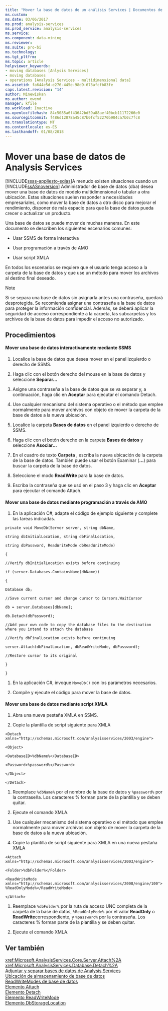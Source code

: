```yaml
---
title: "Mover la base de datos de un análisis Services | Documentos de Microsoft"
ms.custom: 
ms.date: 03/06/2017
ms.prod: analysis-services
ms.prod_service: analysis-services
ms.service: 
ms.component: data-mining
ms.reviewer: 
ms.suite: pro-bi
ms.technology: 
ms.tgt_pltfrm: 
ms.topic: article
helpviewer_keywords:
- moving databases [Anlysis Services]
- moving databases
- operations [Analysis Services - multidimensional data]
ms.assetid: fa644e5d-e276-445e-98d9-673afcfb83fe
caps.latest.revision: "14"
author: Minewiskan
ms.author: owend
manager: kfile
ms.workload: Inactive
ms.openlocfilehash: 84c5085a6f43642bd59a88aef40bcb11172266e0
ms.sourcegitcommit: f486d12078a45c87b0fcf52270b904ca7b0c7fc8
ms.translationtype: MT
ms.contentlocale: es-ES
ms.lasthandoff: 01/08/2018
---
```

# <a name="move-an-analysis-services-database"></a>Mover una base de datos de Analysis Services
[!INCLUDE[ssas-appliesto-sqlas](../../includes/ssas-appliesto-sqlas.md)]A menudo existen situaciones cuando un [!INCLUDE[ssASnoversion](../../includes/ssasnoversion-md.md)] Administrador de base de datos (dba) desea mover una base de datos de modelo multidimensional o tabular a otra ubicación. Estas situaciones suelen responder a necesidades empresariales, como mover la base de datos a otro disco para mejorar el rendimiento, disponer de más espacio para que la base de datos pueda crecer o actualizar un producto.  
  
 Una base de datos se puede mover de muchas maneras. En este documento se describen los siguientes escenarios comunes:  
  
-   Usar SSMS de forma interactiva  
  
-   Usar programación a través de AMO  
  
-   Usar script XMLA  
  
 En todos los escenarios se requiere que el usuario tenga acceso a la carpeta de la base de datos y que use un método para mover los archivos al destino final deseado.  
  
> [!NOTE]  
>  Si se separa una base de datos sin asignarla antes una contraseña, quedará desprotegida. Se recomienda asignar una contraseña a la base de datos para proteger la información confidencial. Además, se deberá aplicar la seguridad de acceso correspondiente a la carpeta, las subcarpetas y los archivos de la base de datos para impedir el acceso no autorizado.  
  
## <a name="procedures"></a>Procedimientos  
  
#### <a name="moving-a-database-interactively-using-ssms"></a>Mover una base de datos interactivamente mediante SSMS  
  
1.  Localice la base de datos que desea mover en el panel izquierdo o derecho de SSMS.  
  
2.  Haga clic con el botón derecho del mouse en la base de datos y seleccione **Separar…**  
  
3.  Asigne una contraseña a la base de datos que se va separar y, a continuación, haga clic en **Aceptar** para ejecutar el comando Detach.  
  
4.  Use cualquier mecanismo del sistema operativo o el método que emplee normalmente para mover archivos con objeto de mover la carpeta de la base de datos a la nueva ubicación.  
  
5.  Localice la carpeta **Bases de datos** en el panel izquierdo o derecho de SSMS.  
  
6.  Haga clic con el botón derecho en la carpeta **Bases de datos** y seleccione **Asociar…**  
  
7.  En el cuadro de texto **Carpeta** , escriba la nueva ubicación de la carpeta de la base de datos. También puede usar el botón Examinar (**…**) para buscar la carpeta de la base de datos.  
  
8.  Seleccione el modo **ReadWrite** para la base de datos.  
  
9. Escriba la contraseña que se usó en el paso 3 y haga clic en **Aceptar** para ejecutar el comando Attach.  
  
#### <a name="moving-a-database-programmatically-using-amo"></a>Mover una base de datos mediante programación a través de AMO  
  
1.  En la aplicación C#, adapte el código de ejemplo siguiente y complete las tareas indicadas.  
  
 `private void MoveDb(Server server, string dbName,`  
  
 `string dbInitialLocation, string dbFinalLocation,`  
  
 `string dbPassword, ReadWriteMode dbReadWriteMode)`  
  
 `{`  
  
 `//Verify dbInitialLocation exists before continuing`  
  
 `if (server.Databases.ContainsName(dbName))`  
  
 `{`  
  
 `Database db;`  
  
 `//Save current cursor and change cursor to Cursors.WaitCursor`  
  
 `db = server.Databases[dbName];`  
  
 `db.Detach(dbPassword);`  
  
 `//Add your own code to copy the database files to the destination where you intend to attach the database`  
  
 `//Verify dbFinalLocation exists before continuing`  
  
 `server.Attach(dbFinalLocation, dbReadWriteMode, dbPassword);`  
  
 `//Restore cursor to its original`  
  
 `}`  
  
 `}`  
  
1.  En la aplicación C#, invoque `MoveDb()` con los parámetros necesarios.  
  
2.  Compile y ejecute el código para mover la base de datos.  
  
#### <a name="moving-a-database-by-script-using-xmla"></a>Mover una base de datos mediante script XMLA  
  
1.  Abra una nueva pestaña XMLA en SSMS.  
  
2.  Copie la plantilla de script siguiente para XMLA  
  
 `<Detach xmlns="http://schemas.microsoft.com/analysisservices/2003/engine">`  
  
 `<Object>`  
  
 `<DatabaseID>%dbName%</DatabaseID>`  
  
 `<Password>%password%</Password>`  
  
 `</Object>`  
  
 `</Detach>`  
  
1.  Reemplace `%dbName%` por el nombre de la base de datos y `%password%` por la contraseña. Los caracteres % forman parte de la plantilla y se deben quitar.  
  
2.  Ejecute el comando XMLA.  
  
3.  Use cualquier mecanismo del sistema operativo o el método que emplee normalmente para mover archivos con objeto de mover la carpeta de la base de datos a la nueva ubicación.  
  
4.  Copie la plantilla de script siguiente para XMLA en una nueva pestaña XMLA  
  
 `<Attach xmlns="http://schemas.microsoft.com/analysisservices/2003/engine">`  
  
 `<Folder>%dbFolder%</Folder>`  
  
 `<ReadWriteMode xmlns="http://schemas.microsoft.com/analysisservices/2008/engine/100">%ReadOnlyMode%</ReadWriteMode>`  
  
 `</Attach>`  
  
1.  Reemplace `%dbFolder%` por la ruta de acceso UNC completa de la carpeta de la base de datos, `%ReadOnlyMode%` por el valor **ReadOnly** o **ReadWrite**correspondiente, y `%password%` por la contraseña. Los caracteres % forman parte de la plantilla y se deben quitar.  
  
2.  Ejecute el comando XMLA.  
  
## <a name="see-also"></a>Ver también  
 <xref:Microsoft.AnalysisServices.Core.Server.Attach%2A>   
 <xref:Microsoft.AnalysisServices.Database.Detach%2A>   
 [Adjuntar y separar bases de datos de Analysis Services](../../analysis-services/multidimensional-models/attach-and-detach-analysis-services-databases.md)   
 [Ubicación de almacenamiento de base de datos](../../analysis-services/multidimensional-models/database-storage-location.md)   
 [ReadWriteModes de base de datos](../../analysis-services/multidimensional-models/database-readwritemodes.md)   
 [Elemento Attach](../../analysis-services/xmla/xml-elements-commands/attach-element.md)   
 [Elemento Detach](../../analysis-services/xmla/xml-elements-commands/detach-element.md)   
 [Elemento ReadWriteMode](../../analysis-services/xmla/xml-elements-properties/readwritemode-element.md)   
 [Elemento DbStorageLocation](../../analysis-services/xmla/xml-elements-properties/dbstoragelocation-element.md)  
  
  

